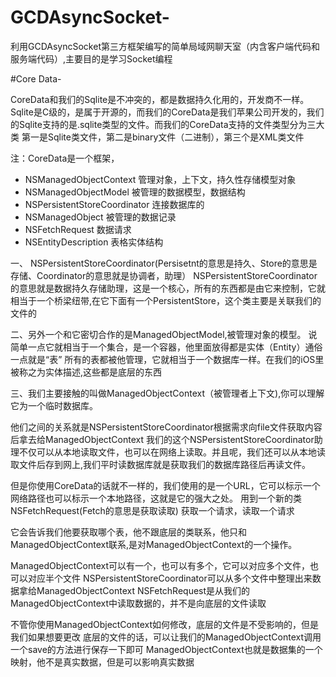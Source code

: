 # GCDAsyncSocket-
利用GCDAsyncSocket第三方框架编写的简单局域网聊天室（内含客户端代码和服务端代码）,主要目的是学习Socket编程

#Core Data-

CoreData和我们的Sqlite是不冲突的，都是数据持久化用的，开发商不一样。Sqlite是C级的，是属于开源的，而我们的CoreData是我们苹果公司开发的，我们的Sqlite支持的是.sqlite类型的文件。而我们的CoreData支持的文件类型分为三大类
第一是Sqlite类文件，第二是binary文件（二进制），第三个是XML类文件

注：CoreData是一个框架，

- NSManagedObjectContext 管理对象，上下文，持久性存储模型对象
- NSManagedObjectModel 被管理的数据模型，数据结构
- NSPersistentStoreCoordinator 连接数据库的
- NSManagedObject 被管理的数据记录
- NSFetchRequest 数据请求
- NSEntityDescription 表格实体结构

一、 NSPersistentStoreCoordinator(Persisetnt的意思是持久、Store的意思是存储、Coordinator的意思就是协调者，助理）
NSPersistentStoreCoordinator的意思就是数据持久存储助理，这是一个核心，所有的东西都是由它来控制，它就相当于一个桥梁纽带,在它下面有一个PersistentStore，这个类主要是关联我们的文件的

二、另外一个和它密切合作的是ManagedObjectModel,被管理对象的模型。
说简单一点它就相当于一个集合，是一个容器，他里面放得都是实体（Entity）通俗一点就是“表”
所有的表都被他管理，它就相当于一个数据库一样。在我们的iOS里被称之为实体描述,这些都是底层的东西

三、我们主要接触的叫做ManagedObjectContext（被管理者上下文),你可以理解它为一个临时数据库。

他们之间的关系就是NSPersistentStoreCoordinator根据需求向file文件获取内容后拿去给ManagedObjectContext
我们的这个NSPersistentStoreCoordinator助理不仅可以从本地读取文件，也可以在网络上读取。并且呢，我们还可以从本地读取文件后存到网上,我们平时读数据库就是获取我们的数据库路径后再读文件。

但是你使用CoreData的话就不一样的，我们使用的是一个URL，它可以标示一个网络路径也可以标示一个本地路径，这就是它的强大之处。 用到一个新的类NSFetchRequest(Fetch的意思是获取读取) 获取一个请求，读取一个请求

它会告诉我们他要获取哪个表，他不跟底层的类联系，他只和ManagedObjectContext联系,是对ManagedObjectContext的一个操作。

ManagedObjectContext可以有一个，也可以有多个，它可以对应多个文件，也可以对应半个文件
NSPersistentStoreCoordinator可以从多个文件中整理出来数据拿给ManagedObjectContext
NSFetchRequest是从我们的ManagedObjectContext中读取数据的，并不是向底层的文件读取

不管你使用ManagedObjectContext如何修改，底层的文件是不受影响的，但是我们如果想要更改
底层的文件的话，可以让我们的ManagedObjectContext调用一个save的方法进行保存一下即可
ManagedObjectContext也就是数据集的一个映射，他不是真实数据，但是可以影响真实数据
 
